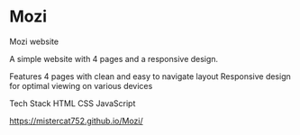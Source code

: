 # Mozi
Mozi website 

A simple website with 4 pages and a responsive design.

Features
4 pages with clean and easy to navigate layout
Responsive design for optimal viewing on various devices

Tech Stack
HTML
CSS
JavaScript

https://mistercat752.github.io/Mozi/
